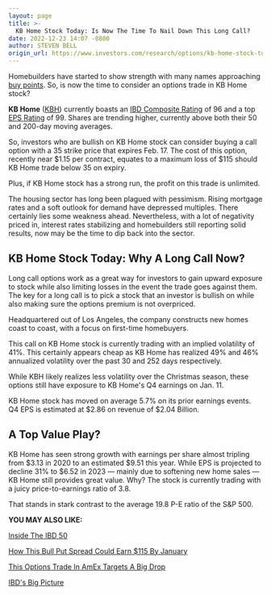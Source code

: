 ```yaml
---
layout: page
title: >-
  KB Home Stock Today: Is Now The Time To Nail Down This Long Call?
date: 2022-12-23 14:07 -0800
author: STEVEN BELL
origin_url: https://www.investors.com/research/options/kb-home-stock-today-is-now-the-time-to-nail-down-this-long-call/
---
```






Homebuilders have started to show strength with many names approaching [buy points](https://www.investors.com/how-to-invest/investors-corner/chart-reading-basics-how-a-buy-point-marks-a-time-of-opportunity/). So, is now the time to consider an options trade in KB Home stock?




**KB Home** ([KBH](https://research.investors.com/quote.aspx?symbol=KBH)) currently boasts an [IBD Composite Rating](https://www.investors.com/how-to-invest/investors-corner/how-to-research-growth-stocks/) of 96 and a top [EPS Rating](https://www.investors.com/how-to-invest/investors-corner/eps-rating-is-key-to-picking-great-stocks/) of 99. Shares are trending higher, currently above both their 50 and 200-day moving averages.


So, investors who are bullish on KB Home stock can consider buying a call option with a 35 strike price that expires Feb. 17. The cost of this option, recently near $1.15 per contract, equates to a maximum loss of $115 should KB Home trade below 35 on expiry. 


Plus, if KB Home stock has a strong run, the profit on this trade is unlimited.


The housing sector has long been plagued with pessimism. Rising mortgage rates and a soft outlook for demand have depressed multiples. There certainly lies some weakness ahead. Nevertheless, with a lot of negativity priced in, interest rates stabilizing and homebuilders still reporting solid results, now may be the time to dip back into the sector. 


KB Home Stock Today: Why A Long Call Now?
-----------------------------------------



Long call options work as a great way for investors to gain upward exposure to stock while also limiting losses in the event the trade goes against them. The key for a long call is to pick a stock that an investor is bullish on while also making sure the options premium is not overpriced.


Headquartered out of Los Angeles, the company constructs new homes coast to coast, with a focus on first-time homebuyers. 


This call on KB Home stock is currently trading with an implied volatility of 41%. This certainly appears cheap as KB Home has realized 49% and 46% annualized volatility over the past 30 and 252 days respectively. 


While KBH likely realizes less volatility over the Christmas season, these options still have exposure to KB Home's Q4 earnings on Jan. 11. 


KB Home stock has moved on average 5.7% on its prior earnings events. Q4 EPS is estimated at $2.86 on revenue of $2.04 Billion. 


A Top Value Play?
-----------------


KB Home has seen strong growth with earnings per share almost tripling from $3.13 in 2020 to an estimated $9.51 this year. While EPS is projected to decline 31% to $6.52 in 2023 — mainly due to softening new home sales — KB Home still provides great value. Why? The stock is currently trading with a juicy price-to-earnings ratio of 3.8.


That stands in stark contrast to the average 19.8 P-E ratio of the S&P 500.


**YOU MAY ALSO LIKE:**


[Inside The IBD 50](https://research.investors.com/stock-lists/ibd-50/)


[How This Bull Put Spread Could Earn $115 By January](https://www.investors.com/research/options/netflix-stock-today-how-a-bull-put-spread-could-earn-115/)


[This Options Trade In AmEx Targets A Big Drop](https://www.investors.com/research/options/as-american-express-meets-resistance-bearish-option-trade-targets-12-drop/)


[IBD's Big Picture](https://www.investors.com/category/market-trend/the-big-picture/)




